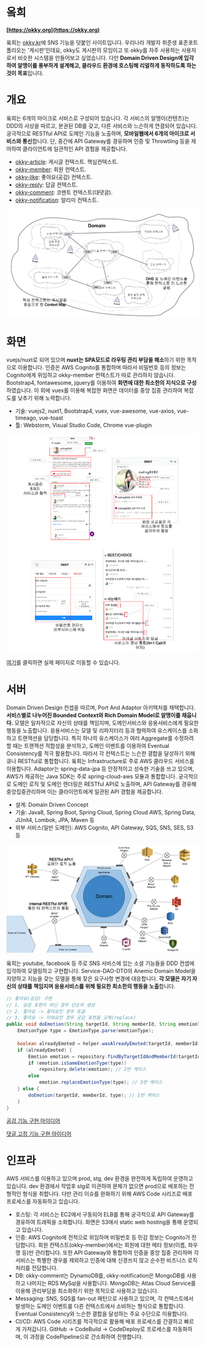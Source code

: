 # 옼희
**[https://okky.org](https://okky.org)**

옼희는 [okky.kr](https://okky.kr)에 SNS 기능을 덧붙인 사이트입니다. 우리나라 개발자 취준생 표준포트폴리오는 '게시판'인데요, 
okky도 게시판의 모임이고 또 okky를 자주 사용하는 사용자로서 비슷한 시스템을 만들어보고 싶었습니다. 
다만 **Domain Driven Design에 입각하여 알맹이를 풍부하게 설계해고, 클라우드 
환경에 호스팅해 리얼하게 동작하도록 하는 것이 목표**입니다.

# 개요
옼희는 6개의 마이크로 서비스로 구성되어 있습니다. 각 서비스의 알맹이(컨텐츠)는 DDD의 사상을 따르고,
분권된 DB를 갖고, 다른 서비스와 느슨하게 연결되어 있습니다. 궁극적으로 RESTful API로 도메인 기능을 노출하며,
**모바일웹에서 6개의 마이크로 서비스와 통신**합니다. 단, 중간에 API Gateway를 경유하며 인증 및 Throwtling 
등을 제어하여 클라이언트에 일관적인 API 경험을 제공합니다.

 * [okky-article](https://github.com/coding8282/okky-article): 게시글 컨텍스트. 핵심컨텍스트.
 * [okky-member](https://github.com/coding8282/okky-member): 회원 컨텍스트.
 * [okky-like](https://github.com/coding8282/okky-like): 좋아요(공감) 컨텍스트.
 * [okky-reply](https://github.com/coding8282/okky-reply): 답글 컨텍스트.
 * [okky-comment](https://github.com/coding8282/okky-comment): 코멘트 컨텍스트(대댓글).
 * [okky-notification](https://github.com/coding8282/okky-notification): 알리미 컨텍스트.

![](./static/image/context-map.png)

# 화면
vuejs/nuxt로 되어 있으며 **nuxt는 SPA모드로 라우팅 관리 부담을 해소**하기 위한 목적으로 이용합니다. 인증은 AWS Cognito를
통합하며 따라서 비밀번호 등의 정보는 Cognito에게 위임하고 okky-member 컨텍스트가 따로 관리하지 않습니다. Bootstrap4, fontawesome,
jquery를 이용하여 **화면에 대한 최소한의 지식으로 구성**하였습니다. 이 외에 vuex를 이용해 복잡한 화면은 데이터를 중앙 집중 관리하여 복잡도를
낮추기 위해 노력합니다.

 * 기술: vuejs2, nuxt1, Bootstrap4, vuex, vue-awesome, vue-axios, vue-timeago, vue-toast
 * 툴: Webstorm, Visual Studio Code, Chrome vue-plugin

![](./static/image/screen1.png)
![](./static/image/screen2.png)

[여기](https://okky.org/articles/a-766a2350bf2e41c)를 클릭하면 실제 페이지로 이동할 수 있습니다.

# 서버
Domain Driven Design 컨셉을 따르며, Port And Adaptor 아키텍처를 채택합니다. **서비스별로 나누어진 Bounded Context와 
Rich Domain Model로 알맹이를 채웁니다.** 모델은 일차적으로 자신의 상태를 책임지며, 도메인서비스와 
응용서비스에게 필요한 행동을 노출합니다. 응용서비스는 모델 및 리파지터리 등과 협력하여 유스케이스를 소화하고 트랜잭션을 담당합니다. 
특히 하나의 유스케이스가 여러 Aggregate를 수정하려 할 때는 트랜잭션 적합성을 분석하고, 도메인 이벤트를 이용하여 Eventual 
Consistency를 적극 활용합니다. 따라서 각 컨텍스트는 느슨한 결합을 달성하기 위해 큐나 RESTful로 통합합니다. 옼희는 Infrastructure로
주로 AWS 클라우드 서비스를 이용합니다. Adaptor는 spring-data-jpa 등 안정적이고 성숙한 기술을 쓰고 있으며, AWS가 제공하는 Java SDK는
주로 spring-cloud-aws 모듈과 통합합니다. 궁극적으로 도메인 로직 및 도메인 렌더링은 RESTful API로 노출하며, API Gateway를 경유해
중앙집중관리하며 이는 클라이언트에게 일관된 API 경험을 제공합니다. 

 * 설계: Domain Driven Concept
 * 기술: Java8, Spring Boot, Spring Cloud, Spring Cloud AWS, Spring Data, JUnit4, Lombok, JPA, Maven 등
 * 외부 서비스(일반 도메인): AWS Cognito, API Gateway, SQS, SNS, SES, S3 등

![](./static/image/architecture.png)

옼희는 youtube, facebook 등 주로 SNS 서비스에 있는 소셜 기능들을 DDD 컨셉에 입각하여 모델링하고 구현합니다. Service-DAO-DTO의
Anemic Domain Model을 지양하고 지능을 갖는 모델을 통해 잦은 요구사항 변경에 대응합니다. **각 모델은 자기 자신의 상태를 책임지며 
응용서비스를 위해 필요한 최소한의 행동을 노출**합니다.

```java
// 좋아요(공감) 구현
// 1. 공감 표현이 아닌 경우 단순히 생성
// 2. 좋아요 -> 좋아요인 경우 토글
// 3. 좋아요 -> 미워요인 경우 공감 표현을 교체(replace) 
public void doEmotion(String targetId, String memberId, String emotionType) {
    EmotionType type = EmotionType.parse(emotionType);

    boolean alreadyEmoted = helper.wasAlreadyEmoted(targetId, memberId);
    if (alreadyEmoted) {
        Emotion emotion = repository.findByTargetIdAndMemberId(targetId, memberId).get();
        if (emotion.isSameEmotionType(type))
            repository.delete(emotion); // 2번 케이스
        else
            emotion.replaceEmotionType(type); // 3번 케이스
    } else {
        doEmotion(targetId, memberId, type); // 1번 케이스
    }
}
```

[공감 기능 구현 아이디어](http://blog.coding8282.com/221304470858)

[댓글 고정 기능 구현 아이디어](http://blog.coding8282.com/221305747544)

# 인프라
AWS 서비스를 이용하고 있으며 prod, stg, dev 환경을 완전하게 독립하여 운영하고 있습니다. dev 환경에서 작업후 stg로 이관하여
문제가 없으면 prod으로 배포하는 전형적인 형식을 취합니다. 다만 관리 이슈를 완화하기 위해 AWS Code 시리즈로 배포 프로세스를 자동화하고
있습니다.

 * 호스팅: 각 서비스는 EC2에서 구동되어 ELB를 통해 궁극적으로 API Gateway를 경유하여 트래픽을 소화합니다. 화면은 S3에서 static web 
 hosting을 통해 운영되고 있습니다.
 * 인증: AWS Cognito에 전적으로 위임하며 비밀번호 등 민감 정보는 Cognito가 전담합니다. 회원 컨텍스트(okky-member)에서는 회원에 대한
 메타 정보(이름, 좌우명 등)만 관리합니다. 또한 API Gateway와 통합하여 인증을 중앙 집중 관리하며 각 서비스는 특별한 경우를 제외하고 인증에 대해
 신경쓰지 않고 순수한 비즈니스 로직 처리를 전담합니다.
 * DB: okky-comment는 DynamoDB를, okky-notification은 MongoDB를 사용하고 나머지는 RDS MySql을 사용합니다. MongoDB는 
 Atlas Cloud Service를 이용해 관리부담을 최소화하기 위한 목적으로 사용하고 있습니다.
 * Messaging: SNS, SQS를 fan-out 패턴으로 사용하고 있으며, 각 컨텍스트에서 발생하는 도메인 이벤트를 다른 컨텍스트에서 소비하는 
 형식으로 통합합니다. Eventual Consistency와 느슨한 결합을 달성하는 주요 수단으로 이용합니다.
 * CI/CD: AWS Code 시리즈를 적극적으로 활용해 배포 프로세스를 간결하고 빠르게 가져갑니다. GitHub -> CodeBuild -> CodeDeploy로 
 프로세스를 자동화하며, 이 과정을 CodePipeline으로 간소화하여 진행합니다.
